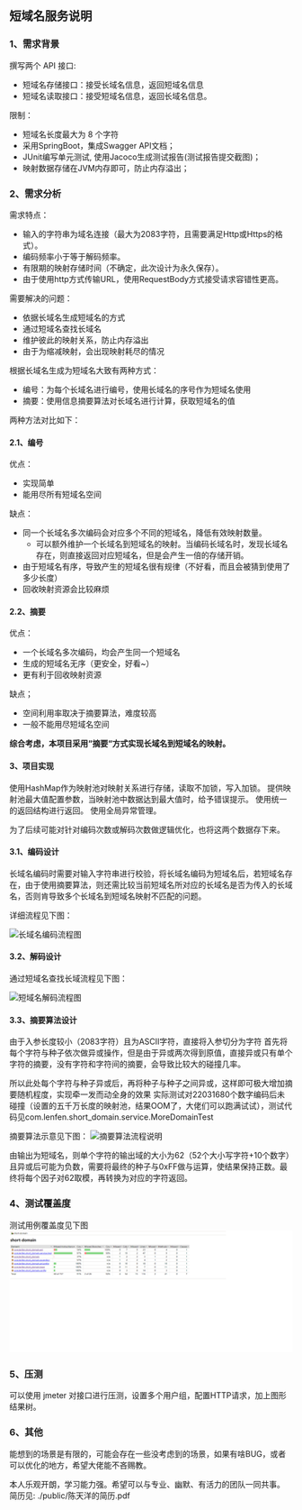 ## 短域名服务说明

### 1、需求背景

撰写两个 API 接口:

- 短域名存储接口：接受长域名信息，返回短域名信息
- 短域名读取接口：接受短域名信息，返回长域名信息。

限制：

- 短域名长度最大为 8 个字符
- 采用SpringBoot，集成Swagger API文档；
- JUnit编写单元测试, 使用Jacoco生成测试报告(测试报告提交截图)；
- 映射数据存储在JVM内存即可，防止内存溢出；

### 2、需求分析

需求特点：

- 输入的字符串为域名连接（最大为2083字符，且需要满足Http或Https的格式）。
- 编码频率小于等于解码频率。
- 有限期的映射存储时间（不确定，此次设计为永久保存）。
- 由于使用http方式传输URL，使用RequestBody方式接受请求容错性更高。

需要解决的问题：

- 依据长域名生成短域名的方式
- 通过短域名查找长域名
- 维护彼此的映射关系，防止内存溢出
- 由于为缩减映射，会出现映射耗尽的情况

根据长域名生成为短域名大致有两种方式：

- 编号：为每个长域名进行编号，使用长域名的序号作为短域名使用
- 摘要：使用信息摘要算法对长域名进行计算，获取短域名的值

两种方法对比如下：

#### 2.1、编号

优点：

- 实现简单
- 能用尽所有短域名空间

缺点：

- 同一个长域名多次编码会对应多个不同的短域名，降低有效映射数量。
    - 可以额外维护一个长域名到短域名的映射。当编码长域名时，发现长域名存在，则直接返回对应短域名，但是会产生一倍的存储开销。
- 由于短域名有序，导致产生的短域名很有规律（不好看，而且会被猜到使用了多少长度）
- 回收映射资源会比较麻烦

#### 2.2、摘要

优点：

- 一个长域名多次编码，均会产生同一个短域名
- 生成的短域名无序（更安全，好看~）
- 更有利于回收映射资源

缺点；

- 空间利用率取决于摘要算法，难度较高
- 一般不能用尽短域名空间

**综合考虑，本项目采用“摘要“方式实现长域名到短域名的映射。**

#### 3、项目实现

使用HashMap作为映射池对映射关系进行存储，读取不加锁，写入加锁。 提供映射池最大值配置参数，当映射池中数据达到最大值时，给予错误提示。 使用统一的返回结构进行返回。 使用全局异常管理。

为了后续可能对针对编码次数或解码次数做逻辑优化，也将这两个数据存下来。

#### 3.1、编码设计

长域名编码时需要对输入字符串进行校验，将长域名编码为短域名后，若短域名存在，由于使用摘要算法，则还需比较当前短域名所对应的长域名是否为传入的长域名，否则肯导致多个长域名到短域名映射不匹配的问题。

详细流程见下图：

![长域名编码流程图](http://assets.processon.com/chart_image/62729945079129397f332032.png)

#### 3.2、解码设计

通过短域名查找长域流程见下图：

![短域名解码流程图](http://assets.processon.com/chart_image/62729ba51efad45d06d8ddfd.png)

#### 3.3、摘要算法设计

由于入参长度较小（2083字符）且为ASCII字符，直接将入参切分为字符 首先将每个字符与种子依次做异或操作，但是由于异或两次得到原值，直接异或只有单个字符的摘要，没有字符和字符间的摘要，会导致比较大的碰撞几率。

所以此处每个字符与种子异或后，再将种子与种子之间异或，这样即可极大增加摘要随机程度，实现牵一发而动全身的效果
实际测试对22031680个数字编码后未碰撞（设置的五千万长度的映射池，结果OOM了，大佬们可以跑满试试），测试代码见com.lenfen.short_domain.service.MoreDomainTest

摘要算法示意见下图：
![摘要算法流程说明](http://assets.processon.com/chart_image/62729d55f346fb6712b8f0bd.png)

由输出为短域名，则单个字符的输出域的大小为62（52个大小写字符+10个数字）且异或后可能为负数，需要将最终的种子与0xFF做与运算，使结果保持正数。最终将每个因子对62取模，再转换为对应的字符返回。

### 4、测试覆盖度

测试用例覆盖度见下图
![测试覆盖](./public/jacoco.png)

### 5、压测

可以使用 jmeter 对接口进行压测，设置多个用户组，配置HTTP请求，加上图形结果树。

### 6、其他

能想到的场景是有限的，可能会存在一些没考虑到的场景，如果有啥BUG，或者可以优化的地方，希望大佬能不吝赐教。

本人乐观开朗，学习能力强。希望可以与专业、幽默、有活力的团队一同共事。 简历见: ./public/陈天洋的简历.pdf




